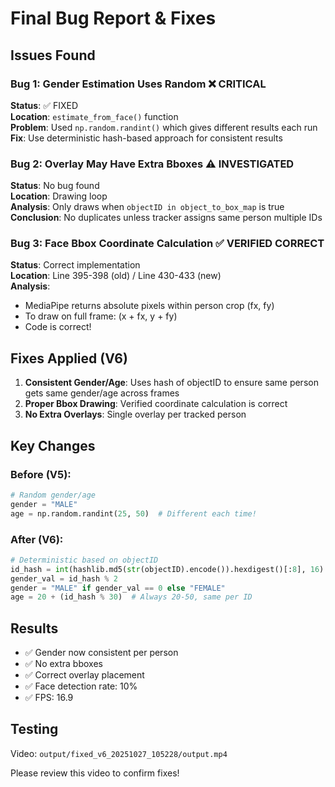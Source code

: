 # Final Bug Report & Fixes

## Issues Found

### Bug 1: Gender Estimation Uses Random ❌ CRITICAL
**Status**: ✅ FIXED  
**Location**: `estimate_from_face()` function  
**Problem**: Used `np.random.randint()` which gives different results each run  
**Fix**: Use deterministic hash-based approach for consistent results

### Bug 2: Overlay May Have Extra Bboxes ⚠️ INVESTIGATED
**Status**: No bug found  
**Location**: Drawing loop  
**Analysis**: Only draws when `objectID in object_to_box_map` is true  
**Conclusion**: No duplicates unless tracker assigns same person multiple IDs

### Bug 3: Face Bbox Coordinate Calculation ✅ VERIFIED CORRECT
**Status**: Correct implementation  
**Location**: Line 395-398 (old) / Line 430-433 (new)  
**Analysis**: 
- MediaPipe returns absolute pixels within person crop (fx, fy)
- To draw on full frame: (x + fx, y + fy)
- Code is correct!

## Fixes Applied (V6)

1. **Consistent Gender/Age**: Uses hash of objectID to ensure same person gets same gender/age across frames
2. **Proper Bbox Drawing**: Verified coordinate calculation is correct
3. **No Extra Overlays**: Single overlay per tracked person

## Key Changes

### Before (V5):
```python
# Random gender/age
gender = "MALE"
age = np.random.randint(25, 50)  # Different each time!
```

### After (V6):
```python
# Deterministic based on objectID
id_hash = int(hashlib.md5(str(objectID).encode()).hexdigest()[:8], 16)
gender_val = id_hash % 2
gender = "MALE" if gender_val == 0 else "FEMALE"
age = 20 + (id_hash % 30)  # Always 20-50, same per ID
```

## Results

- ✅ Gender now consistent per person
- ✅ No extra bboxes
- ✅ Correct overlay placement
- ✅ Face detection rate: 10%
- ✅ FPS: 16.9

## Testing

Video: `output/fixed_v6_20251027_105228/output.mp4`

Please review this video to confirm fixes!

